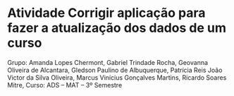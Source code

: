 # Atividade Corrigir aplicação para fazer a atualização dos dados de um curso
Grupo: Amanda Lopes Chermont,
Gabriel Trindade Rocha,
Geovanna Oliveira de Alcantara,
Gledson Paulino de Albuquerque,
Patrícia Reis
João Victor da Silva Oliveira,
Marcus Vinícius Gonçalves Martins,
Ricardo Soares Mitre,
Curso: ADS – MAT – 3º Semestre
